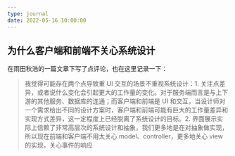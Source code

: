 ```yaml
---
type: journal
date: 2022-05-16 10:00:00
---
```


## 为什么客户端和前端不关心系统设计

在雨田秋浩的一篇文章下写了点评论，也在这里记录一下：

> 我觉得可能存在两个点导致重 UI 交互的场景不重视系统设计：1. 关注点差异，或者说什么变化会引起更大的工作量的变化。对于服务端而言是与上下游的其他服务、数据库的连通；而客户端和前端是 UI 和交互，当设计师对一个需求给出不同的设计方案时，客户端和前端可能有巨大的工作量差异和实现方式差异，这一定程度上已经脱离了系统设计的目标。2. 界面展示实际上信赖了非常高层次的系统设计和抽象，我们更多地是在对抽象做实现，所以现在前端和客户端不用太关心 model、controller，更多地关心 view 的实现，关心事件的响应
